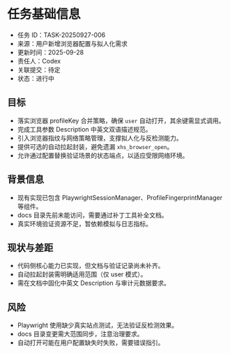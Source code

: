 # 任务基础信息
- 任务 ID：TASK-20250927-006
- 来源：用户新增浏览器配置与拟人化需求
- 更新时间：2025-09-28
- 责任人：Codex
- 关联提交：待定
- 状态：进行中

## 目标
- 落实浏览器 profileKey 合并策略，确保 `user` 自动打开，其余键需显式调用。
- 完成工具参数 Description 中英文双语描述规范。
- 引入浏览器指纹与网络策略管理，支撑拟人化与反检测能力。
- 提供可选的自动拉起封装，避免遗漏 `xhs_browser_open`。
- 允许通过配置替换验证场景的状态端点，以适应受限网络环境。

## 背景信息
- 现有实现已包含 PlaywrightSessionManager、ProfileFingerprintManager 等组件。
- docs 目录先前未能访问，需要通过补丁工具补全文档。
- 真实环境验证资源不足，暂依赖模拟与日志指标。

## 现状与差距
- 代码侧核心能力已实现，但文档与验证记录尚未补齐。
- 自动拉起封装需明确适用范围（仅 user 模式）。
- 需在文档中固化中英文 Description 与审计元数据要求。

## 风险
- Playwright 使用缺少真实站点测试，无法验证反检测效果。
- docs 目录变更需大范围同步，注意治理要求。
- 自动打开可能在用户配置缺失时失败，需要错误指引。
